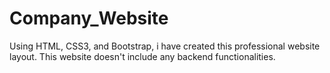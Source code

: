 # Company_Website
Using HTML, CSS3, and Bootstrap, i have created this professional website layout. This website doesn't include any backend functionalities.

